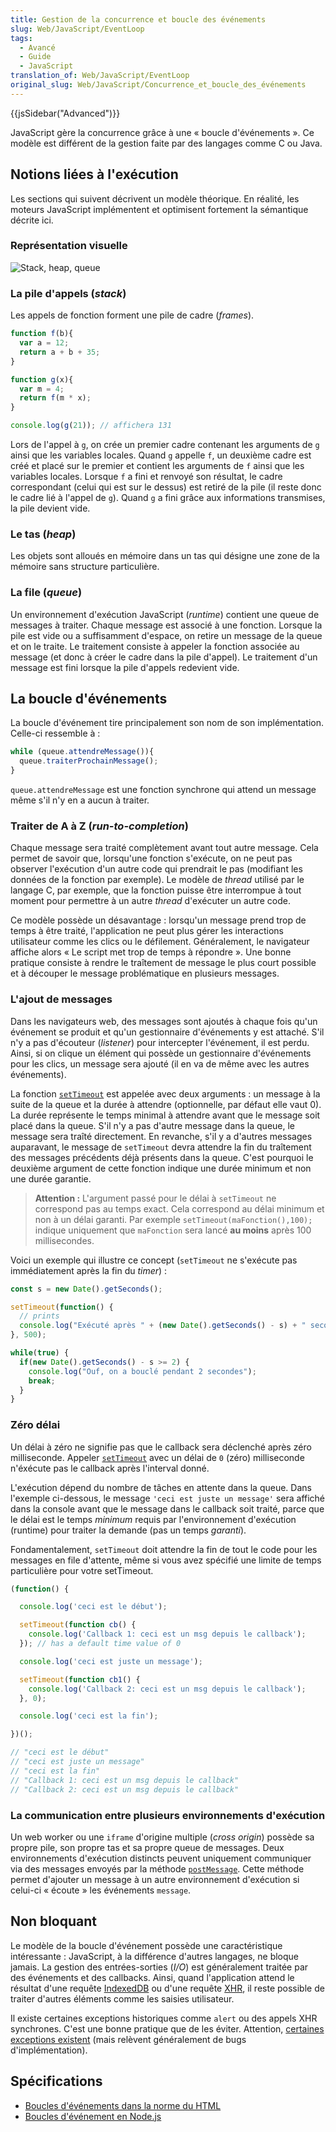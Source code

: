 ```yaml
---
title: Gestion de la concurrence et boucle des événements
slug: Web/JavaScript/EventLoop
tags:
  - Avancé
  - Guide
  - JavaScript
translation_of: Web/JavaScript/EventLoop
original_slug: Web/JavaScript/Concurrence_et_boucle_des_événements
---
```


{{jsSidebar("Advanced")}}

JavaScript gère la concurrence grâce à une « boucle d'événements ». Ce modèle est différent de la gestion faite par des langages comme C ou Java.

## Notions liées à l'exécution

Les sections qui suivent décrivent un modèle théorique. En réalité, les moteurs JavaScript implémentent et optimisent fortement la sémantique décrite ici.

### Représentation visuelle

![Stack, heap, queue](the_javascript_runtime_environment_example.svg)

### La pile d'appels (_stack_)

Les appels de fonction forment une pile de cadre (_frames_).

```js
function f(b){
  var a = 12;
  return a + b + 35;
}

function g(x){
  var m = 4;
  return f(m * x);
}

console.log(g(21)); // affichera 131
```

Lors de l'appel à `g`, on crée un premier cadre contenant les arguments de `g` ainsi que les variables locales. Quand `g` appelle `f`, un deuxième cadre est créé et placé sur le premier et contient les arguments de `f` ainsi que les variables locales. Lorsque `f` a fini et renvoyé son résultat, le cadre correspondant (celui qui est sur le dessus) est retiré de la pile (il reste donc le cadre lié à l'appel de `g`). Quand `g` a fini grâce aux informations transmises, la pile devient vide.

### Le tas (_heap_)

Les objets sont alloués en mémoire dans un tas qui désigne une zone de la mémoire sans structure particulière.

### La file (_queue_)

Un environnement d'exécution JavaScript (_runtime_) contient une queue de messages à traiter. Chaque message est associé à une fonction. Lorsque la pile est vide ou a suffisamment d'espace, on retire un message de la queue et on le traite. Le traitement consiste à appeler la fonction associée au message (et donc à créer le cadre dans la pile d'appel). Le traitement d'un message est fini lorsque la pile d'appels redevient vide.

## La boucle d'événements

La boucle d'événement tire principalement son nom de son implémentation. Celle-ci ressemble à :

```js
while (queue.attendreMessage()){
  queue.traiterProchainMessage();
}
```

`queue.attendreMessage` est une fonction synchrone qui attend un message même s'il n'y en a aucun à traiter.

### Traiter de A à Z (_run-to-completion_)

Chaque message sera traité complètement avant tout autre message. Cela permet de savoir que, lorsqu'une fonction s'exécute, on ne peut pas observer l'exécution d'un autre code qui prendrait le pas (modifiant les données de la fonction par exemple). Le modèle de _thread_ utilisé par le langage C, par exemple, que la fonction puisse être interrompue à tout moment pour permettre à un autre _thread_ d'exécuter un autre code.

Ce modèle possède un désavantage : lorsqu'un message prend trop de temps à être traité, l'application ne peut plus gérer les interactions utilisateur comme les clics ou le défilement. Généralement, le navigateur affiche alors « Le script met trop de temps à répondre ». Une bonne pratique consiste à rendre le traîtement de message le plus court possible et à découper le message problématique en plusieurs messages.

### L'ajout de messages

Dans les navigateurs web, des messages sont ajoutés à chaque fois qu'un événement se produit et qu'un gestionnaire d'événements y est attaché. S'il n'y a pas d'écouteur (_listener_) pour intercepter l'événement, il est perdu. Ainsi, si on clique un élément qui possède un gestionnaire d'événements pour les clics, un message sera ajouté (il en va de même avec les autres événements).

La fonction [`setTimeout`](/fr/docs/DOM/window.setTimeout) est appelée avec deux arguments : un message à la suite de la queue et la durée à attendre (optionnelle, par défaut elle vaut 0). La durée représente le temps minimal à attendre avant que le message soit placé dans la queue. S'il n'y a pas d'autre message dans la queue, le message sera traîté directement. En revanche, s'il y a d'autres messages auparavant, le message de `setTimeout` devra attendre la fin du traîtement des messages précédents déjà présents dans la queue. C'est pourquoi le deuxième argument de cette fonction indique une durée minimum et non une durée garantie.

> **Attention :** L'argument passé pour le délai à `setTimeout` ne correspond pas au temps exact. Cela correspond au délai minimum et non à un délai garanti. Par exemple `setTimeout(maFonction(),100);` indique uniquement que `maFonction` sera lancé **au moins** après 100 millisecondes.

Voici un exemple qui illustre ce concept (`setTimeout` ne s'exécute pas immédiatement après la fin du _timer_) :

```js
const s = new Date().getSeconds();

setTimeout(function() {
  // prints
  console.log("Exécuté après " + (new Date().getSeconds() - s) + " secondes.");
}, 500);

while(true) {
  if(new Date().getSeconds() - s >= 2) {
    console.log("Ouf, on a bouclé pendant 2 secondes");
    break;
  }
}
```

### Zéro délai

Un délai à zéro ne signifie pas que le callback sera déclenché après zéro milliseconde. Appeler [`setTimeout`](/fr/docs/Web/API/WindowOrWorkerGlobalScope/setTimeout) avec un délai de `0` (zéro) milliseconde n'éxécute pas le callback après l'interval donné.

L'exécution dépend du nombre de tâches en attente dans la queue. Dans l'exemple ci-dessous, le message `'ceci est juste un message'` sera affiché dans la console avant que le message dans le callback soit traité, parce que le délai est le temps *minimum* requis par l'environnement d'exécution (runtime) pour traiter la demande (pas un temps _garanti_).

Fondamentalement, `setTimeout` doit attendre la fin de tout le code pour les messages en file d'attente, même si vous avez spécifié une limite de temps particulière pour votre setTimeout.

```js
(function() {

  console.log('ceci est le début');

  setTimeout(function cb() {
    console.log('Callback 1: ceci est un msg depuis le callback');
  }); // has a default time value of 0

  console.log('ceci est juste un message');

  setTimeout(function cb1() {
    console.log('Callback 2: ceci est un msg depuis le callback');
  }, 0);

  console.log('ceci est la fin');

})();

// "ceci est le début"
// "ceci est juste un message"
// "ceci est la fin"
// "Callback 1: ceci est un msg depuis le callback"
// "Callback 2: ceci est un msg depuis le callback"
```

### La communication entre plusieurs environnements d'exécution

Un web worker ou une `iframe` d'origine multiple (_cross origin_) possède sa propre pile, son propre tas et sa propre queue de messages. Deux environnements d'exécution distincts peuvent uniquement communiquer via des messages envoyés par la méthode [`postMessage`](/fr/docs/Web/API/window.postMessage). Cette méthode permet d'ajouter un message à un autre environnement d'exécution si celui-ci « écoute » les événements `message`.

## Non bloquant

Le modèle de la boucle d'événement possède une caractéristique intéressante : JavaScript, à la différence d'autres langages, ne bloque jamais. La gestion des entrées-sorties (_I/O_) est généralement traitée par des événements et des callbacks. Ainsi, quand l'application attend le résultat d'une requête [IndexedDB](/fr/docs/IndexedDB) ou d'une requête [XHR](/fr/docs/XMLHttpRequest), il reste possible de traiter d'autres éléments comme les saisies utilisateur.

Il existe certaines exceptions historiques comme `alert` ou des appels XHR synchrones. C'est une bonne pratique que de les éviter. Attention, [certaines exceptions existent](https://stackoverflow.com/questions/2734025/is-javascript-guaranteed-to-be-single-threaded/2734311#2734311) (mais relèvent généralement de bugs d'implémentation).

## Spécifications

- [Boucles d'événements dans la norme du HTML](https://html.spec.whatwg.org/multipage/webappapis.html#event-loops)
- [Boucles d'événement en Node.js](https://nodejs.org/en/docs/guides/event-loop-timers-and-nexttick/#what-is-the-event-loop)
